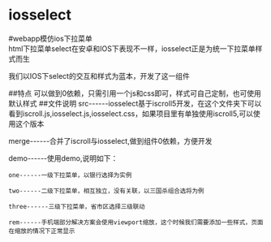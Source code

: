 # iosselect
#webapp模仿ios下拉菜单  
html下拉菜单select在安卓和IOS下表现不一样，iosselect正是为统一下拉菜单样式而生

我们以IOS下select的交互和样式为蓝本，开发了这一组件

##特点
可以做到0依赖，只需引用一个js和css即可，样式可自己定制，也可使用默认样式
##文件说明
src------iosselect基于iscroll5开发，在这个文件夹下可以看到iscroll.js,iosselect.js,iosselect.css，如果项目里有单独使用iscroll5,可以使用这个版本

merge------合并了iscroll与iosselect,做到组件0依赖，方便开发

demo------使用demo,说明如下：

    one------一级下拉菜单，以银行选择为实例
    
    two------二级下拉菜单，相互独立，没有关联，以三国杀组合选将为例
    
    three------三级下拉菜单，省市区选择三级联动
    
    rem------手机端部分解决方案会使用viewport缩放，这个时候我们需要添加一些样式，页面在缩放的情况下正常显示
    
